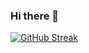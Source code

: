 ### Hi there 👋

[![GitHub Streak](https://streak-stats.demolab.com/?user=TLevi74)](https://git.io/streak-stats)

